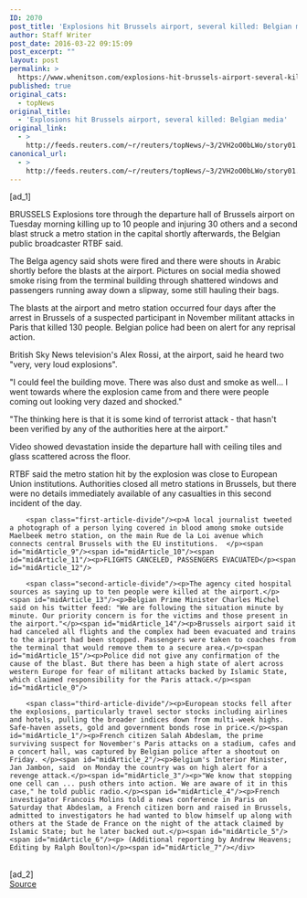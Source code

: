 ```yaml
---
ID: 2070
post_title: 'Explosions hit Brussels airport, several killed: Belgian media'
author: Staff Writer
post_date: 2016-03-22 09:15:09
post_excerpt: ""
layout: post
permalink: >
  https://www.whenitson.com/explosions-hit-brussels-airport-several-killed-belgian-media/
published: true
original_cats:
  - topNews
original_title:
  - 'Explosions hit Brussels airport, several killed: Belgian media'
original_link:
  - >
    http://feeds.reuters.com/~r/reuters/topNews/~3/2VH2oO0bLWo/story01.htm
canonical_url:
  - >
    http://feeds.reuters.com/~r/reuters/topNews/~3/2VH2oO0bLWo/story01.htm
---
```

 [ad_1]
<br><div id="articleText">
<span id="midArticle_start"/>

<span id="midArticle_0"/><span class="focusParagraph" readability="5"><p><span class="articleLocation">BRUSSELS</span> Explosions tore through the departure hall of Brussels airport on Tuesday morning killing up to 10 people and injuring 30 others and a second blast struck a metro station in the capital shortly afterwards, the Belgian public broadcaster RTBF said.</p></span><span id="midArticle_1"/><p>The Belga agency said shots were fired and there were shouts in Arabic shortly before the blasts at the airport. Pictures on social media showed smoke rising from the terminal building through shattered windows and passengers running away down a slipway, some still hauling their bags.</p><span id="midArticle_2"/><p>The blasts at the airport and metro station occurred four days after the arrest in Brussels of a suspected participant in November militant attacks in Paris that killed 130 people. Belgian police had been on alert for any reprisal action.</p><span id="midArticle_3"/><p>British Sky News television's Alex Rossi, at the airport, said he heard two "very, very loud explosions".</p><span id="midArticle_4"/><p>"I could feel the building move. There was also dust and smoke as well... I went towards where the explosion came from and there were people coming out looking very dazed and shocked."</p><span id="midArticle_5"/><p>"The thinking here is that it is some kind of terrorist attack - that hasn't been verified by any of the authorities here at the airport."</p><span id="midArticle_6"/><p>Video showed devastation inside the departure hall with ceiling tiles and glass scattered across the floor. </p><span id="midArticle_7"/><p>RTBF said the metro station hit by the explosion was close to European Union institutions. Authorities closed all metro stations in Brussels, but there were no details immediately available of any casualties in this second incident of the day.</p><span id="midArticle_8"/>
        
        <span class="first-article-divide"/><p>A local journalist tweeted a photograph of a person lying covered in blood among smoke outside Maelbeek metro station, on the main Rue de la Loi avenue which connects central Brussels with the EU institutions.  </p><span id="midArticle_9"/><span id="midArticle_10"/><span id="midArticle_11"/><p>FLIGHTS CANCELED, PASSENGERS EVACUATED</p><span id="midArticle_12"/>
        
        <span class="second-article-divide"/><p>The agency cited hospital sources as saying up to ten people were killed at the airport.</p><span id="midArticle_13"/><p>Belgian Prime Minister Charles Michel said on his twitter feed: "We are following the situation minute by minute. Our priority concern is for the victims and those present in the airport."</p><span id="midArticle_14"/><p>Brussels airport said it had canceled all flights and the complex had been evacuated and trains to the airport had been stopped. Passengers were taken to coaches from the terminal that would remove them to a secure area.</p><span id="midArticle_15"/><p>Police did not give any confirmation of the cause of the blast. But there has been a high state of alert across western Europe for fear of militant attacks backed by Islamic State, which claimed responsibility for the Paris attack.</p><span id="midArticle_0"/>
        
        <span class="third-article-divide"/><p>European stocks fell after the explosions, particularly travel sector stocks including airlines and hotels, pulling the broader indices down from multi-week highs. Safe-haven assets, gold and government bonds rose in price.</p><span id="midArticle_1"/><p>French citizen Salah Abdeslam, the prime surviving suspect for November's Paris attacks on a stadium, cafes and a concert hall, was captured by Belgian police after a shootout on Friday. </p><span id="midArticle_2"/><p>Belgium's Interior Minister, Jan Jambon, said  on Monday the country was on high alert for a revenge attack.</p><span id="midArticle_3"/><p>"We know that stopping one cell can ... push others into action. We are aware of it in this case," he told public radio.</p><span id="midArticle_4"/><p>French investigator Francois Molins told a news conference in Paris on Saturday that Abdeslam, a French citizen born and raised in Brussels, admitted to investigators he had wanted to blow himself up along with others at the Stade de France on the night of the attack claimed by Islamic State; but he later backed out.</p><span id="midArticle_5"/><span id="midArticle_6"/><p> (Additional reporting by Andrew Heavens; Editing by Ralph Boulton)</p><span id="midArticle_7"/></div>
<br>[ad_2]
<br><a href="http://feeds.reuters.com/~r/reuters/topNews/~3/2VH2oO0bLWo/story01.htm">Source </a>